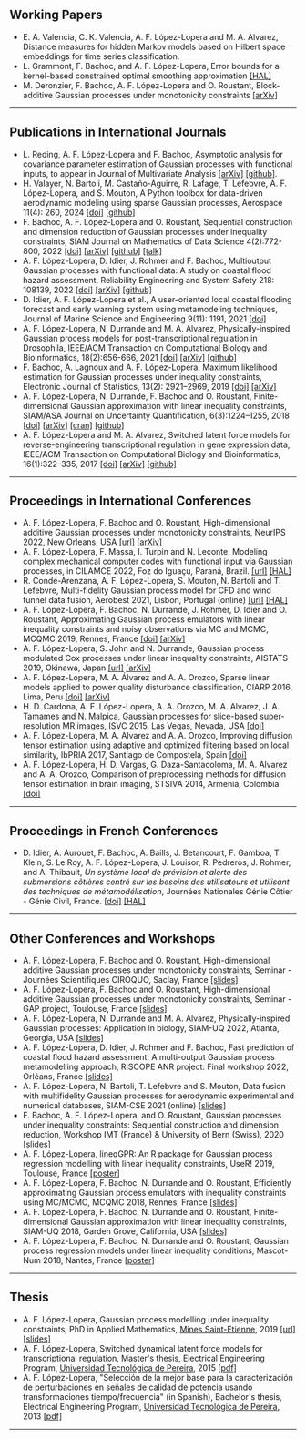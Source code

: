 ## Working Papers
- E. A. Valencia, C. K. Valencia, A. F. López-Lopera and M. A. Alvarez, Distance measures for hidden Markov models based on Hilbert space embeddings for time series classification.
- L. Grammont, F. Bachoc, and A. F. López-Lopera, Error bounds for a kernel-based constrained optimal smoothing approximation [[HAL]](https://hal.science/hal-04645086)
- M. Deronzier, F. Bachoc, A. F. López-Lopera and O. Roustant, Block-additive Gaussian processes under monotonicity constraints [[arXiv]](https://arxiv.org/abs/2407.13402)
---

## Publications in International Journals
- L. Reding, A. F. López-Lopera and F. Bachoc, Asymptotic analysis for covariance parameter estimation of Gaussian processes with functional inputs, to appear in Journal of Multivariate Analysis [[arXiv]](https://arxiv.org/abs/2404.17222) [[github]](https://github.com/anfelopera/fGPs).
- H. Valayer, N. Bartoli, M. Castaño-Aguirre, R. Lafage, T. Lefebvre, A. F. López-Lopera, and S. Mouton, A Python toolbox for data-driven aerodynamic modeling using sparse Gaussian processes, Aerospace 11(4): 260, 2024 [[doi]](https://doi.org/10.3390/aerospace11040260) [[github]](https://github.com/SMTorg/smt-sgp-paper)
- F. Bachoc, A. F. López-Lopera and O. Roustant, Sequential construction and dimension reduction of Gaussian processes under inequality constraints, SIAM Journal on Mathematics of Data Science 4(2):772-800, 2022 [[doi]](https://doi.org/10.1137/21M1407513) [[arXiv]](https://arxiv.org/abs/2009.04188) [[github]](https://github.com/anfelopera/lineqGPR) [[talk]](https://www.youtube.com/watch?v=SpGrecIO6o0)
- A. F. López-Lopera, D. Idier, J. Rohmer and F. Bachoc, Multioutput Gaussian processes with functional data: A study on coastal flood hazard assessment, Reliability Engineering and System Safety 218: 108139, 2022 [[doi]](https://doi.org/10.1016/j.ress.2021.108139) [[arXiv]](https://arxiv.org/abs/2007.14052) [[github]](https://github.com/anfelopera/spatfGPs)
- D. Idier, A. F. López-Lopera et al., A user-oriented local coastal flooding forecast and early warning system using metamodeling techniques, Journal of Marine Science and Engineering 9(11): 1191, 2021 [[doi]](https://doi.org/10.3390/jmse9111191)
- A. F. López-Lopera, N. Durrande and M. A. Alvarez, Physically-inspired Gaussian process models for post-transcriptional regulation in Drosophila, IEEE/ACM Transaction on Computational Biology and Bioinformatics, 18(2):656-666, 2021 [[doi]](https://doi.org/10.1109/TCBB.2019.2918774) [[arXiv]](https://arxiv.org/abs/1808.10026) [[github]](https://github.com/anfelopera/PhysicallyGPDrosophila)
- F. Bachoc, A. Lagnoux and A. F. López-Lopera, Maximum likelihood estimation for Gaussian processes under inequality constraints, Electronic Journal of Statistics, 13(2): 2921–2969, 2019 [[doi]](https://doi.org/10.1214/19-EJS1587) [[arXiv]](https://arxiv.org/abs/1804.03378)
- A. F. López-Lopera, N. Durrande, F. Bachoc and O. Roustant, Finite-dimensional Gaussian approximation with linear inequality constraints, SIAM/ASA Journal on Uncertainty Quantification, 6(3):1224–1255, 2018 [[doi]](https://doi.org/10.1137/17M1153157) [[arXiv]](https://arxiv.org/abs/1710.07453) [[cran]](https://cran.r-project.org/web/packages/lineqGPR/index.html) [[github]](https://github.com/anfelopera/lineqGPR)
- A. F. López-Lopera and M. A. Alvarez, Switched latent force models for reverse-engineering transcriptional regulation in gene expression data, IEEE/ACM Transaction on Computational Biology and Bioinformatics, 16(1):322–335, 2017 [[doi]](https://doi.org/10.1109/TCBB.2017.2764908) [[arXiv]](https://arxiv.org/abs/1511.07334) [[github]](https://github.com/anfelopera/SDLFM_ReverseEngineering)

---

## Proceedings in International Conferences
- A. F. López-Lopera, F. Bachoc and O. Roustant, High-dimensional additive Gaussian processes under monotonicity constraints, NeurIPS 2022, New Orleans, USA [[url]](https://proceedings.neurips.cc/paper_files/paper/2022/hash/34b70ece5f8d273fd670a17e2248d034-Abstract-Conference.html) [[arXiv]](https://arxiv.org/abs/2205.08528)
- A. F. López-Lopera, F. Massa, I. Turpin and N. Leconte, Modeling complex mechanical computer codes with functional input via Gaussian processes, in CILAMCE 2022, Foz do Iguaçu, Paraná, Brazil. [[url]](https://www.cilamce.com.br/anais/index.php?ano=2022) [[HAL]](https://hal.archives-ouvertes.fr/hal-03882473/)
- R. Conde-Arenzana, A. F. López-Lopera, S. Mouton, N. Bartoli and T. Lefebvre, Multi-fidelity Gaussian process model for CFD and wind tunnel data fusion, Aerobest 2021, Lisbon, Portugal (online) [[url]](https://aerobest2021.idmec.tecnico.ulisboa.pt/publications/#proceedings) [[HAL]](https://hal.archives-ouvertes.fr/hal-03346321/)
- A. F. López-Lopera, F. Bachoc, N. Durrande, J. Rohmer, D. Idier and O. Roustant, Approximating Gaussian process emulators with linear inequality constraints and noisy observations via MC and MCMC, MCQMC 2019, Rennes, France [[doi]](https://doi.org/10.1007/978-3-030-43465-6_18) [[arXiv]](https://arxiv.org/abs/1901.04827)
- A. F. López-Lopera, S. John and N. Durrande, Gaussian process modulated Cox processes under linear inequality constraints, AISTATS 2019, Okinawa, Japan [[url]](http://proceedings.mlr.press/v89/lopez-lopera19a.html) [[arXiv]](http://arxiv.org/abs/1902.10974)
- A. F. López-Lopera, M. A. Álvarez and A. A. Orozco, Sparse linear models applied to power quality disturbance classification, CIARP 2016, Lima, Peru [[doi]](https://link.springer.com/chapter/10.1007/978-3-319-52277-7_63) [[arXiv]](http://arxiv.org/abs/1511.07281)
- H. D. Cardona, A. F. López-Lopera, A. A. Orozco, M. A. Alvarez, J. A. Tamames and N. Malpica, Gaussian processes for slice-based super-resolution MR images, ISVC 2015, Las Vegas, Nevada, USA [[doi]](http://dx.doi.org/10.1007/978-3-319-27863-6_65)
- A. F. López-Lopera, M. A. Alvarez and A. A. Orozco, Improving diffusion tensor estimation using adaptive and optimized filtering based on local similarity, IbPRIA 2017, Santiago de Compostela, Spain [[doi]](http://dx.doi.org/10.1007/978-3-319-19390-8_69)
- A. F. López-Lopera, H. D. Vargas, G. Daza-Santacoloma, M. A. Alvarez and A. A. Orozco, Comparison of preprocessing methods for diffusion tensor estimation in brain imaging, STSIVA 2014, Armenia, Colombia [[doi]](http://ieeexplore.ieee.org/xpl/articleDetails.jsp?arnumber=7010183)

---

## Proceedings in French Conferences
- D. Idier, A. Aurouet, F. Bachoc, A. Baills, J. Betancourt, F. Gamboa, T. Klein, S. Le Roy, A. F. López-Lopera, J. Louisor, R. Pedreros, J. Rohmer, and A. Thibault,  *Un système local de prévision et alerte des submersions côtières centré sur les besoins des utilisateurs et utilisant des techniques de métamodélisation*, Journées Nationales Génie Côtier - Génie Civil, France. [[doi]](http://dx.doi.org/10.5150/jngcgc.2022.088) [[HAL]](https://hal.archives-ouvertes.fr/hal-03780209/)

---

## Other Conferences and Workshops
- A. F. López-Lopera, F. Bachoc and O. Roustant, High-dimensional additive Gaussian processes under monotonicity constraints, Seminar - Journées Scientifiques CIROQUO, Saclay, France [[slides]](https://github.com/anfelopera/anfelopera.github.io/raw/master/publications/conferences/2023_CIROQUO_slides.pdf)
- A. F. López-Lopera, F. Bachoc and O. Roustant, High-dimensional additive Gaussian processes under monotonicity constraints, Seminar - GAP project, Toulouse, France [[slides]](https://github.com/anfelopera/anfelopera.github.io/raw/master/publications/conferences/2022_GAP_slides.pdf)
- A. F. López-Lopera, N. Durrande and M. A. Alvarez, Physically-inspired Gaussian processes: Application in biology, SIAM-UQ 2022, Atlanta, Georgia, USA [[slides]](https://github.com/anfelopera/anfelopera.github.io/raw/master/publications/conferences/2022_SIAMUQ_slides.pdf)
- A. F. López-Lopera, D. Idier, J. Rohmer and F. Bachoc, Fast prediction of coastal flood hazard assessment: A multi-output Gaussian process metamodelling approach, RISCOPE ANR project: Final workshop 2022, Orléans, France [[slides]](https://github.com/anfelopera/anfelopera.github.io/raw/master/publications/conferences/2022_RISCOPE_slides.pdf)
- A. F. López-Lopera, N. Bartoli, T. Lefebvre and S. Mouton, Data fusion with multifidelity Gaussian processes for aerodynamic experimental and numerical databases, SIAM-CSE 2021 (online) [[slides]](https://hal.archives-ouvertes.fr/hal-03196283)
- F. Bachoc, A. F. López-Lopera, and O. Roustant, Gaussian processes under inequality constraints: Sequential construction and dimension reduction, Workshop IMT (France) & University of Bern (Swiss), 2020 [[slides]](https://github.com/anfelopera/anfelopera.github.io/raw/master/publications/conferences/2020_IMTBern_slides.pdf)
- A. F. López-Lopera, lineqGPR: An R package for Gaussian process regression modelling with linear inequality constraints, UseR! 2019, Toulouse, France [[poster]](https://github.com/anfelopera/anfelopera.github.io/raw/master/publications/conferences/2019_UseR_poster.pdf)
- A. F. López-Lopera, F. Bachoc, N. Durrande and O. Roustant, Efficiently approximating Gaussian process emulators with inequality constraints using MC/MCMC, MCQMC 2018, Rennes, France [[slides]](https://github.com/anfelopera/anfelopera.github.io/raw/master/publications/conferences/2018_MCQMC_slides.pdf)
- A. F. López-Lopera, F. Bachoc, N. Durrande and O. Roustant, Finite-dimensional Gaussian approximation with linear inequality constraints, SIAM-UQ 2018, Garden Grove, California, USA [[slides]](https://github.com/anfelopera/anfelopera.github.io/raw/master/publications/conferences/2018_SIAMUQ_slides.pdf)
- A. F. López-Lopera, F. Bachoc, N. Durrande and O. Roustant, Gaussian process regression models under linear inequality conditions, Mascot-Num 2018, Nantes, France [[poster]](https://github.com/anfelopera/anfelopera.github.io/raw/master/publications/conferences/2018_MascotNum_poster.pdf)

---

## Thesis
- A. F. López-Lopera, Gaussian process modelling under inequality constraints, PhD in Applied Mathematics, [Mines Saint-Etienne](https://www.mines-stetienne.fr/), 2019 [[url]](https://tel.archives-ouvertes.fr/tel-02863891) [[slides]](https://github.com/anfelopera/anfelopera.github.io/raw/master/publications/thesis/LopezLopera2019_PhDSlides.pdf)
- A. F. López-Lopera, Switched dynamical latent force models for transcriptional regulation, Master's thesis, Electrical Engineering Program, [Universidad Tecnológica de Pereira](https://www.utp.edu.co/), 2015 [[pdf]](https://github.com/anfelopera/anfelopera.github.io/raw/master/publications/thesis/LopezLopera2015_MScThesis.pdf)
- A. F. López-Lopera, "Selección de la mejor base para la caracterización de perturbaciones en señales de calidad de potencia usando transformaciones tiempo/frecuencia" (in Spanish), Bachelor's thesis, Electrical Engineering Program, [Universidad Tecnológica de Pereira](https://www.utp.edu.co/), 2013 [[pdf]](https://github.com/anfelopera/anfelopera.github.io/raw/master/publications/thesis/LopezLopera2013_BScThesis.pdf)

---
